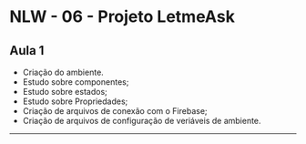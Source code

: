 # NLW - 06 - Projeto LetmeAsk

## Aula 1
- Criação do ambiente.
- Estudo sobre componentes;
- Estudo sobre estados;
- Estudo sobre Propriedades;
- Criação de arquivos de conexão com o Firebase;
- Criação de arquivos de configuração de veriáveis de ambiente.
_____

